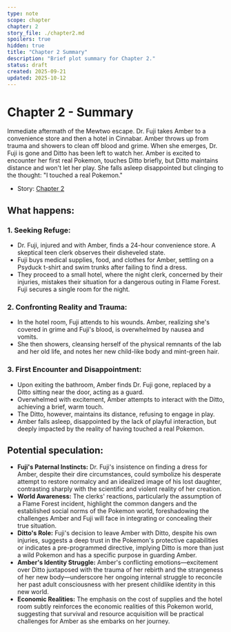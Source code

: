 ```yaml
---
type: note
scope: chapter
chapter: 2
story_file: ./chapter2.md
spoilers: true
hidden: true
title: "Chapter 2 Summary"
description: "Brief plot summary for Chapter 2."
status: draft
created: 2025-09-21
updated: 2025-10-12
---
```


# Chapter 2 - Summary

Immediate aftermath of the Mewtwo escape. Dr. Fuji takes Amber to a convenience store and then a hotel in Cinnabar. Amber throws up from trauma and showers to clean off blood and grime. When she emerges, Dr. Fuji is gone and Ditto has been left to watch her. Amber is excited to encounter her first real Pokemon, touches Ditto briefly, but Ditto maintains distance and won't let her play. She falls asleep disappointed but clinging to the thought: "I touched a real Pokemon."

- Story: [Chapter 2](./chapter2.md)

## What happens:
### 1. Seeking Refuge:
*   Dr. Fuji, injured and with Amber, finds a 24-hour convenience store. A skeptical teen clerk observes their disheveled state.
*   Fuji buys medical supplies, food, and clothes for Amber, settling on a Psyduck t-shirt and swim trunks after failing to find a dress.
*   They proceed to a small hotel, where the night clerk, concerned by their injuries, mistakes their situation for a dangerous outing in Flame Forest. Fuji secures a single room for the night.

### 2. Confronting Reality and Trauma:
*   In the hotel room, Fuji attends to his wounds. Amber, realizing she's covered in grime and Fuji's blood, is overwhelmed by nausea and vomits.
*   She then showers, cleansing herself of the physical remnants of the lab and her old life, and notes her new child-like body and mint-green hair.

### 3. First Encounter and Disappointment:
*   Upon exiting the bathroom, Amber finds Dr. Fuji gone, replaced by a Ditto sitting near the door, acting as a guard.
*   Overwhelmed with excitement, Amber attempts to interact with the Ditto, achieving a brief, warm touch.
*   The Ditto, however, maintains its distance, refusing to engage in play.
*   Amber falls asleep, disappointed by the lack of playful interaction, but deeply impacted by the reality of having touched a real Pokemon.

## Potential speculation:
*   **Fuji's Paternal Instincts:** Dr. Fuji's insistence on finding a dress for Amber, despite their dire circumstances, could symbolize his desperate attempt to restore normalcy and an idealized image of his lost daughter, contrasting sharply with the scientific and violent reality of her creation.
*   **World Awareness:** The clerks' reactions, particularly the assumption of a Flame Forest incident, highlight the common dangers and the established social norms of the Pokemon world, foreshadowing the challenges Amber and Fuji will face in integrating or concealing their true situation.
*   **Ditto's Role:** Fuji's decision to leave Amber with Ditto, despite his own injuries, suggests a deep trust in the Pokemon's protective capabilities or indicates a pre-programmed directive, implying Ditto is more than just a wild Pokemon and has a specific purpose in guarding Amber.
*   **Amber's Identity Struggle:** Amber's conflicting emotions—excitement over Ditto juxtaposed with the trauma of her rebirth and the strangeness of her new body—underscore her ongoing internal struggle to reconcile her past adult consciousness with her present childlike identity in this new world.
*   **Economic Realities:** The emphasis on the cost of supplies and the hotel room subtly reinforces the economic realities of this Pokemon world, suggesting that survival and resource acquisition will be practical challenges for Amber as she embarks on her journey.


